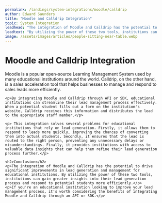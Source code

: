 ```yaml
---
permalink: /landings/system-integrations/moodle/calldrip
author: Edward Saunders
title: "Moodle and Calldrip Integration"
topic: System Integration
leadhead: "The integration of Moodle and Calldrip has the potential to drive significant improvements in lead generation and management for educational institutions"
leadtext: "By utilizing the power of these two tools, institutions can gain greater insights into their lead generation process and respond to potential students more efficiently."
image: /assets/images/articles/people-sitting-near-table.webp
---
```

<div class="arttext">	<h1>Moodle and Calldrip Integration</h1>
	<p>Moodle is a popular open-source Learning Management System used by many educational institutions around the world. Calldrip, on the other hand, is a sales acceleration tool that helps businesses to manage and respond to sales leads more efficiently.</p>

	<p>By integrating Moodle and Calldrip through API or SDK, educational institutions can streamline their lead management process effectively. When a potential student fills out a form on the institution's website, Calldrip receives this information and distributes the lead to the appropriate staff member.</p>

	<p> This integration solves several problems for educational institutions that rely on lead generation. Firstly, it allows them to respond to leads more quickly, improving the chances of converting them into actual students. Secondly, it ensures that the lead is routed to the right person, preventing any unnecessary delays or misunderstandings. Finally, it provides institutions with access to valuable data insights that can help them refine their lead generation process further.</p>

	<h2>Conclusion</h2>
	<p>The integration of Moodle and Calldrip has the potential to drive significant improvements in lead generation and management for educational institutions. By utilizing the power of these two tools, institutions can gain greater insights into their lead generation process and respond to potential students more efficiently.</p>
	<p>If you're an educational institution looking to improve your lead management process, it's worth considering the benefits of integrating Moodle and Calldrip through an API or SDK.</p>

</div>